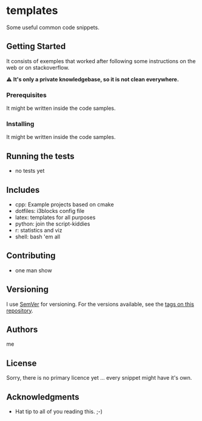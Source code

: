 # templates

Some useful common code snippets.

## Getting Started

It consists of exemples that worked after following some instructions on the web or on stackoverflow.

⚠️ **It's only a private knowledgebase, so it is not clean everywhere.**

### Prerequisites

It might be written inside the code samples.

### Installing

It might be written inside the code samples.

## Running the tests

- no tests yet

## Includes

- cpp: Example projects based on cmake
- dotfiles: i3blocks config file
- latex: templates for all purposes
- python: join the script-kiddies
- r: statistics and viz
- shell: bash 'em all

## Contributing

- one man show

## Versioning

I use [SemVer](http://semver.org/) for versioning.
For the versions available, see the [tags on this repository](https://github.com/cipo7741/templates/releases/tag). 

## Authors

me

## License

Sorry, there is no primary licence yet ... every snippet might have it's own.

## Acknowledgments

* Hat tip to all of you reading this. ;-)

